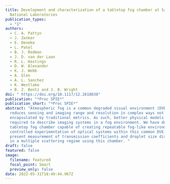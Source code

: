 ```yaml
---
title: Development and characterization of a tabletop fog chamber at Sandia
  National Laboratories
publication_types:
  - "1"
authors:
  - C. A. Pattyn
  - J. Zenker
  - E. Deneke
  - L. Patel
  - B. J. Redman
  - J. D. van der Laan
  - R. L. Hastings
  - D. W. Alexander
  - K. J. Webb
  - A. Glen
  - A. L. Sanchez
  - K. Westlake
  - B. Z. Bentz and J. B. Wright
doi: " https://doi.org/10.1117/12.2618838"
publication: "*Proc SPIE*"
publication_short: "*Proc SPIE*"
abstract: "Atmospheric fog is a common degraded visual environment (DVE) that
  reduces sensing and imaging range and resolution in complex ways not fully
  encapsulated by traditional metrics. As such, better physical models are
  required to describe imaging systems in a fog environment. We have developed a
  tabletop fog chamber capable of creating repeatable fog-like environments for
  controlled experimentation of optical systems within this common DVE. We
  present measurement of transmission coefficients and droplet size distribution
  in a multiple scattering regime using this chamber. "
draft: false
featured: false
image:
  filename: featured
  focal_point: Smart
  preview_only: false
date: 2022-05-31T18:49:44.967Z
---
```

